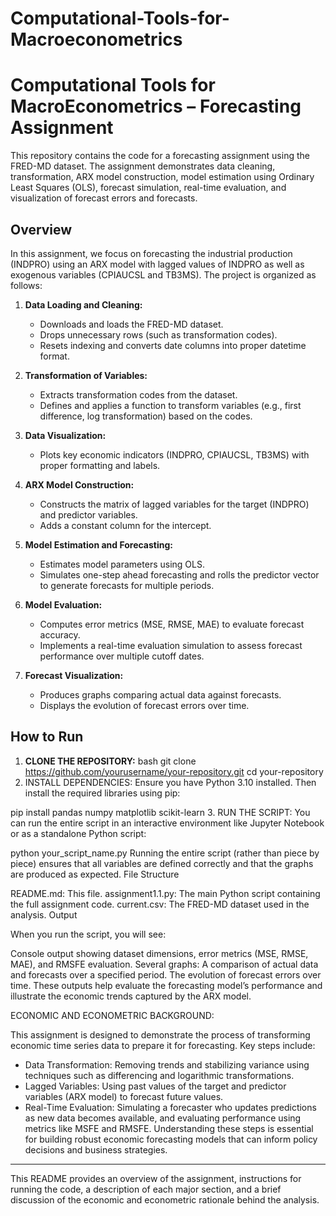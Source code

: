 # Computational-Tools-for-Macroeconometrics
# Computational Tools for MacroEconometrics – Forecasting Assignment

This repository contains the code for a forecasting assignment using the FRED-MD dataset. The assignment demonstrates data cleaning, transformation, ARX model construction, model estimation using Ordinary Least Squares (OLS), forecast simulation, real-time evaluation, and visualization of forecast errors and forecasts.

## Overview

In this assignment, we focus on forecasting the industrial production (INDPRO) using an ARX model with lagged values of INDPRO as well as exogenous variables (CPIAUCSL and TB3MS). The project is organized as follows:

1. **Data Loading and Cleaning:**  
   - Downloads and loads the FRED-MD dataset.
   - Drops unnecessary rows (such as transformation codes).
   - Resets indexing and converts date columns into proper datetime format.

2. **Transformation of Variables:**  
   - Extracts transformation codes from the dataset.
   - Defines and applies a function to transform variables (e.g., first difference, log transformation) based on the codes.

3. **Data Visualization:**  
   - Plots key economic indicators (INDPRO, CPIAUCSL, TB3MS) with proper formatting and labels.

4. **ARX Model Construction:**  
   - Constructs the matrix of lagged variables for the target (INDPRO) and predictor variables.
   - Adds a constant column for the intercept.

5. **Model Estimation and Forecasting:**  
   - Estimates model parameters using OLS.
   - Simulates one-step ahead forecasting and rolls the predictor vector to generate forecasts for multiple periods.

6. **Model Evaluation:**  
   - Computes error metrics (MSE, RMSE, MAE) to evaluate forecast accuracy.
   - Implements a real-time evaluation simulation to assess forecast performance over multiple cutoff dates.
   
7. **Forecast Visualization:**  
   - Produces graphs comparing actual data against forecasts.
   - Displays the evolution of forecast errors over time.

## How to Run

1. **CLONE THE REPOSITORY:**
bash
   git clone https://github.com/yourusername/your-repository.git
   cd your-repository
2. INSTALL DEPENDENCIES:
Ensure you have Python 3.10 installed. Then install the required libraries using pip:

pip install pandas numpy matplotlib scikit-learn
3. RUN THE SCRIPT:
You can run the entire script in an interactive environment like Jupyter Notebook or as a standalone Python script:

python your_script_name.py
Running the entire script (rather than piece by piece) ensures that all variables are defined correctly and that the graphs are produced as expected.
File Structure

README.md: This file.
assignment1.1.py: The main Python script containing the full assignment code.
current.csv: The FRED-MD dataset used in the analysis.
Output

When you run the script, you will see:

Console output showing dataset dimensions, error metrics (MSE, RMSE, MAE), and RMSFE evaluation.
Several graphs:
A comparison of actual data and forecasts over a specified period.
The evolution of forecast errors over time.
These outputs help evaluate the forecasting model’s performance and illustrate the economic trends captured by the ARX model.

ECONOMIC AND ECONOMETRIC BACKGROUND:

This assignment is designed to demonstrate the process of transforming economic time series data to prepare it for forecasting. Key steps include:

- Data Transformation: Removing trends and stabilizing variance using techniques such as differencing and logarithmic transformations.
- Lagged Variables: Using past values of the target and predictor variables (ARX model) to forecast future values.
- Real-Time Evaluation: Simulating a forecaster who updates predictions as new data becomes available, and evaluating performance using metrics like MSFE and RMSFE.
Understanding these steps is essential for building robust economic forecasting models that can inform policy decisions and business strategies.

---


This README provides an overview of the assignment, instructions for running the code, a description of each major section, and a brief discussion of the economic and econometric rationale behind the analysis.






















